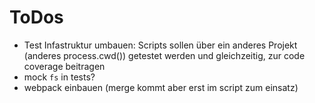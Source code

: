 # ToDos

* Test Infastruktur umbauen: Scripts sollen über ein anderes Projekt (anderes process.cwd()) getestet werden und gleichzeitig, zur code coverage beitragen
* mock `fs` in tests?
* webpack einbauen (merge kommt aber erst im script zum einsatz)
